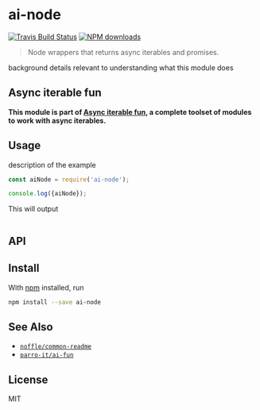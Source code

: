 # ai-node

[![Travis Build Status](https://img.shields.io/travis/parro-it/ai-node/master.svg)](http://travis-ci.org/parro-it/ai-node)
[![NPM downloads](https://img.shields.io/npm/dt/ai-node.svg)](https://npmjs.org/package/ai-node)

> Node wrappers that returns async iterables and promises.

background details relevant to understanding what this module does

## Async iterable fun
__This module is part of [Async iterable fun](https://github.com/parro-it/ai-fun), a complete toolset of modules to work with async iterables.__

## Usage

description of the example

```js
const aiNode = require('ai-node');

console.log({aiNode});
```

This will output

```
```

## API

## Install

With [npm](https://npmjs.org/) installed, run

```bash
npm install --save ai-node
```

## See Also

- [`noffle/common-readme`](https://github.com/noffle/common-readme)
- [`parro-it/ai-fun`](https://github.com/parro-it/ai-fun)


## License

MIT

